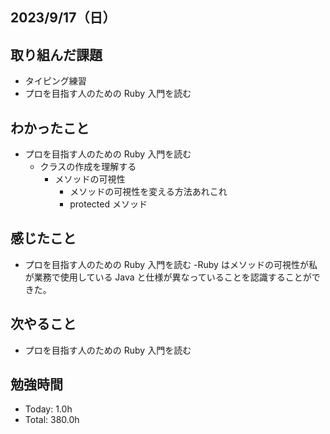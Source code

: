 ## 2023/9/17（日）

## 取り組んだ課題

- タイピング練習
- プロを目指す人のための Ruby 入門を読む

## わかったこと

- プロを目指す人のための Ruby 入門を読む
  - クラスの作成を理解する
    - メソッドの可視性
      - メソッドの可視性を変える方法あれこれ
      - protected メソッド

## 感じたこと

- プロを目指す人のための Ruby 入門を読む
  -Ruby はメソッドの可視性が私が業務で使用している Java と仕様が異なっていることを認識することができた。

## 次やること

- プロを目指す人のための Ruby 入門を読む

## 勉強時間

- Today: 1.0h
- Total: 380.0h
